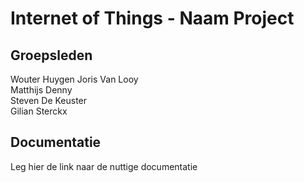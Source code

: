 # Internet of Things - Naam Project

## Groepsleden

Wouter Huygen
Joris Van Looy  
Matthijs Denny  
Steven De Keuster  
Gilian Sterckx  

## Documentatie

Leg hier de link naar de nuttige documentatie
